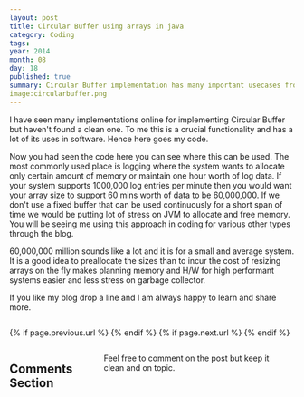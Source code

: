 ```yaml
---
layout: post
title: Circular Buffer using arrays in java
category: Coding
tags: 
year: 2014
month: 08
day: 18
published: true
summary: Circular Buffer implementation has many important usecases from logging to serialization to use fixed memory size.
image:circularbuffer.png
---
```


I have seen many implementations online for implementing Circular Buffer but haven't found a clean one. To me this is a crucial functionality and has a lot of its uses in software. Hence here goes my code.

<script src="https://gist.github.com/vallur/cfe0f9fd94f99fe8c63e.js"></script>

Now you had seen the code here you can see where this can be used. The most commonly used place is logging where the system wants to allocate only certain amount of memory or maintain one hour worth of log data. If your system supports 1000,000 log entries per minute then you would want your array size to support 60 mins worth of data to be 60,000,000. If we don't use a fixed buffer that can be used continuously for a short span of time we would be putting lot of stress on JVM to allocate and free memory. You will be seeing me using this approach in coding for various other types through the blog. 

60,000,000 million sounds like a lot and it is for a small and average system. It is a good idea to preallocate the sizes than to incur the cost of resizing arrays on the fly makes planning memory and H/W for high performant systems easier and less stress on garbage collector.   

If you like my blog drop a line and I am always happy to learn and share more.


<div class="row">	
	<div class="span9 column">
			<p class="pull-right">{% if page.previous.url %} <a href="{{page.previous.url}}" title="Previous Post: {{page.previous.title}}"><i class="icon-chevron-left"></i></a> 	{% endif %}   {% if page.next.url %} 	<a href="{{page.next.url}}" title="Next Post: {{page.next.title}}"><i class="icon-chevron-right"></i></a> 	{% endif %} </p>  
	</div>
</div>

<div class="row">	
    <div class="span9 columns">    
		<h2>Comments Section</h2>
	    <p>Feel free to comment on the post but keep it clean and on topic.</p>	
		<div id="disqus_thread"></div>
		<script type="text/javascript">
			/* * * CONFIGURATION VARIABLES: EDIT BEFORE PASTING INTO YOUR WEBPAGE * * */
			var disqus_shortname = 'vallur'; // required: replace example with your forum shortname
			var disqus_identifier = '{{ page.url }}';
			var disqus_url = 'http://erjjones.github.com{{ page.url }}';
			
			/* * * DON'T EDIT BELOW THIS LINE * * */
			(function() {
				var dsq = document.createElement('script'); dsq.type = 'text/javascript'; dsq.async = true;
				dsq.src = 'http://' + disqus_shortname + '.disqus.com/embed.js';
				(document.getElementsByTagName('head')[0] || document.getElementsByTagName('body')[0]).appendChild(dsq);
			})();
		</script>
		<noscript>Please enable JavaScript to view the <a href="http://disqus.com/?ref_noscript">comments powered by Disqus.</a></noscript>
		<a href="http://disqus.com" class="dsq-brlink">blog comments powered by <span class="logo-disqus">Disqus</span></a>
	</div>
</div>

<!-- Twitter -->
<script>!function(d,s,id){var js,fjs=d.getElementsByTagName(s)[0];if(!d.getElementById(id)){js=d.createElement(s);js.id=id;js.src="//platform.twitter.com/widgets.js";fjs.parentNode.insertBefore(js,fjs);}}(document,"script","twitter-wjs");</script>

<!-- Google + -->
<script type="text/javascript">
  (function() {
    var po = document.createElement('script'); po.type = 'text/javascript'; po.async = true;
    po.src = 'https://apis.google.com/js/plusone.js';
    var s = document.getElementsByTagName('script')[0]; s.parentNode.insertBefore(po, s);
  })();
</script>
